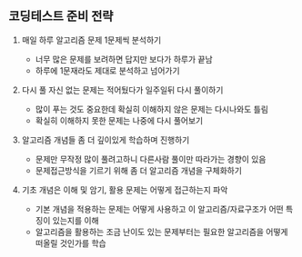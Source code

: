 

## 코딩테스트 준비 전략
1. 매일 하루 알고리즘 문제 1문제씩 분석하기
    - 너무 많은 문제를 보려하면 답지만 보다가 하루가 끝남
    - 하루에 1문재라도 제대로 분석하고 넘어가기



    
2. 다시 풀 자신 없는 문제는 적어뒀다가 일주일뒤 다시 풀이하기
    - 많이 푸는 것도 중요한데 확실히 이해하지 않은 문제는 다시나와도 틀림
    - 확실히 이해하지 못한 문제는 나중에 다시 풀어보기
    
    
    
    
    
3. 알고리즘 개념들 좀 더 깊이있게 학습하며 진행하기
    - 문제만 무작정 많이 풀려고하니 다른사람 풀이만 따라가는 경향이 있음
    - 문제접근방식을 기르기 위해 좀 더 알고리즘 개념을 구체화하기
    
    
    
    
4. 기초 개념은 이해 및 암기, 활용 문제는 어떻게 접근하는지 파악
    - 기본 개념을 적용하는 문제는 어떻게 사용하고 이 알고리즘/자료구조가 어떤 특징이 있는지를 이해
    - 알고리즘을 활용하는 조금 난이도 있는 문제부터는 필요한 알고리즘을 어떻게 떠올릴 것인가를 학습
    
    
    


